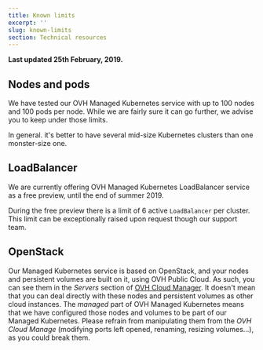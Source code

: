 ```yaml
---
title: Known limits
excerpt: ''
slug: known-limits
section: Technical resources
---
```



**Last updated 25th February, 2019.**


<style>
 pre {
     font-size: 14px;
 }
 pre.console {
   background-color: #300A24; 
   color: #ccc;
   font-family: monospace;
   padding: 5px;
   margin-bottom: 5px;
 }
 pre.console code {
   border: solid 0px transparent;
   font-family: monospace !important;
 }
 .small {
     font-size: 0.75em;
 }
</style>

## Nodes and pods

We have tested our OVH Managed Kubernetes service with up to 100 nodes and 100 pods per node. While we are fairly sure it can go further, we advise you to keep under those limits. 

In general. it's better to have several mid-size Kubernetes clusters than one monster-size one.

## LoadBalancer

We are currently offering OVH Managed Kubernetes LoadBalancer service as a free preview, until the end of summer 2019. 

During the free preview there is a limit of 6 active `LoadBalancer` per cluster. This limit can be exceptionally raised upon request though our support team.

## OpenStack

Our Managed Kubernetes service is based on OpenStack, and your nodes and persistent volumes are built on it, using OVH Public Cloud. As such, you can see them in the *Servers* section of [OVH Cloud Manager](https://www.ovh.com/manager/cloud/). It doesn't mean that you can deal directly with these nodes and persistent volumes as other cloud instances. The *managed* part of OVH Managed Kubernetes means that we have configured those nodes and volumes to be part of our Managed Kubernetes. Please refrain from manipulating them from the *OVH Cloud Manage* (modifying ports left opened, renaming, resizing volumes...), as you could break them.